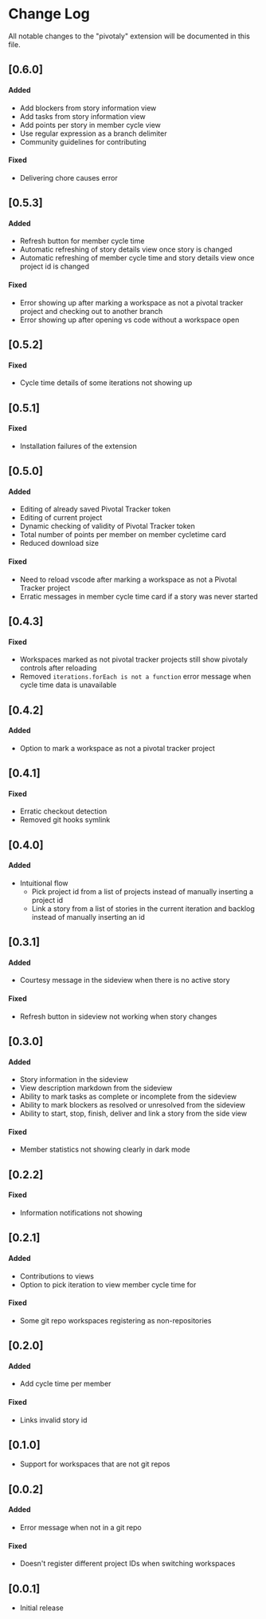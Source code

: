 # Change Log
All notable changes to the "pivotaly" extension will be documented in this file.

## [0.6.0]
#### Added
- Add blockers from story information view
- Add tasks from story information view
- Add points per story in member cycle view
- Use regular expression as a branch delimiter
- Community guidelines for contributing

#### Fixed
- Delivering chore causes error

## [0.5.3]
#### Added
- Refresh button for member cycle time
- Automatic refreshing of story details view once story is changed
- Automatic refreshing of member cycle time and story details view once project id is changed

#### Fixed
- Error showing up after marking a workspace as not a pivotal tracker project and checking out to another branch
- Error showing up after opening vs code without a workspace open

## [0.5.2]
#### Fixed
- Cycle time details of some iterations not showing up

## [0.5.1]
#### Fixed
- Installation failures of the extension

## [0.5.0]
#### Added
- Editing of already saved Pivotal Tracker token
- Editing of current project
- Dynamic checking of validity of Pivotal Tracker token
- Total number of points per member on member cycletime card
- Reduced download size

#### Fixed
- Need to reload vscode after marking a workspace as not a Pivotal Tracker project
- Erratic messages in member cycle time card if a story was never started

## [0.4.3]
#### Fixed
- Workspaces marked as not pivotal tracker projects still show pivotaly controls after reloading
- Removed `iterations.forEach is not a function` error message when cycle time data is unavailable

## [0.4.2]
#### Added
- Option to mark a workspace as not a pivotal tracker project

## [0.4.1]
#### Fixed
- Erratic checkout detection
- Removed git hooks symlink

## [0.4.0]
#### Added
- Intuitional flow 
    - Pick project id from a list of projects instead of manually inserting a project id
    - Link a story from a list of stories in the current iteration and backlog instead of manually inserting an id

## [0.3.1]
#### Added
- Courtesy message in the sideview when there is no active story

#### Fixed
- Refresh button in sideview not working when story changes


## [0.3.0]
#### Added
- Story information in the sideview
- View description markdown from the sideview
- Ability to mark tasks as complete or incomplete from the sideview
- Ability to mark blockers as resolved or unresolved from the sideview
- Ability to start, stop, finish, deliver and link a story from the side view


#### Fixed
- Member statistics not showing clearly in dark mode

## [0.2.2]
#### Fixed
- Information notifications not showing

## [0.2.1]
#### Added
- Contributions to views
- Option to pick iteration to view member cycle time for

#### Fixed
- Some git repo workspaces registering as non-repositories

## [0.2.0]
#### Added
- Add cycle time per member

#### Fixed
- Links invalid story id

## [0.1.0]
- Support for workspaces that are not git repos

## [0.0.2]
#### Added
- Error message when not in a git repo

#### Fixed
- Doesn't register different project IDs when switching workspaces 

## [0.0.1]
- Initial release
